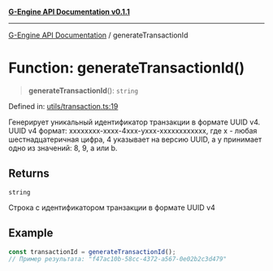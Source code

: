 [**G-Engine API Documentation v0.1.1**](../README.md)

***

[G-Engine API Documentation](../globals.md) / generateTransactionId

# Function: generateTransactionId()

> **generateTransactionId**(): `string`

Defined in: [utils/transaction.ts:19](https://github.com/yakoshiq/g-engine-nodejs-lib/blob/63328d85b5989256f3bd1f6ff7feb24d5e5a10a6/src/utils/transaction.ts#L19)

Генерирует уникальный идентификатор транзакции в формате UUID v4.
UUID v4 формат: xxxxxxxx-xxxx-4xxx-yxxx-xxxxxxxxxxxx, где x - любая шестнадцатеричная цифра,
4 указывает на версию UUID, а y принимает одно из значений: 8, 9, a или b.

## Returns

`string`

Строка с идентификатором транзакции в формате UUID v4

## Example

```typescript
const transactionId = generateTransactionId();
// Пример результата: "f47ac10b-58cc-4372-a567-0e02b2c3d479"
```
